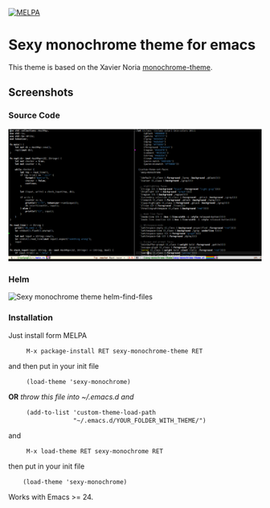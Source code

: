 [![MELPA](https://melpa.org/packages/sexy-monochrome-theme-badge.svg)](https://melpa.org/#/sexy-monochrome-theme)
# Sexy monochrome theme for emacs
This theme is based on the Xavier Noria [monochrome-theme](https://github.com/fxn/monochrome-theme.el).

## Screenshots
### Source Code

![Sexy monochrome theme source code](https://raw.githubusercontent.com/nuncostans/sexy-monochrome-theme/master/sexy-monochrome-theme.png)

### Helm
![Sexy monochrome theme helm-find-files](https://raw.githubusercontent.com/nuncostans/sexy-monochrome-theme/master/sexy-monochrome-theme-helm.png)



### Installation
Just install form MELPA

```elisp
     M-x package-install RET sexy-monochrome-theme RET
```
and then put in your init file

```elisp
     (load-theme 'sexy-monochrome)
```

 **OR** 
 _throw this file into ~/.emacs.d and_
 
```elisp
     (add-to-list 'custom-theme-load-path
                  "~/.emacs.d/YOUR_FOLDER_WITH_THEME/")
```
and

```elisp
     M-x load-theme RET sexy-monochrome RET
```
then put in your init file
```elisp
    (load-theme 'sexy-monochrome)
```

Works with Emacs >= 24.
